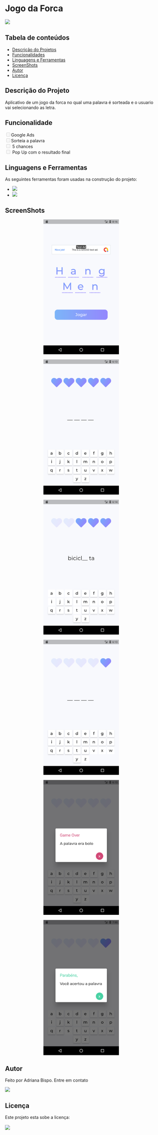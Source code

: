 <h1>Jogo da Forca</h1>

<img src="http://img.shields.io/static/v1?label=STATUS&message=CONCLUIDO&color=GREEN&style=for-the-badge"/>

<h2 id="sumario">Tabela de conteúdos</h2>
<ul>
    <li><a href="#sobre">Descrição do Projetos</a></li>
    <li><a href="#funcionalidade">Funcionalidades</a></li>
    <li><a href="#linguagem">Linguagens e Ferramentas</a></li>
    <li><a href="#screenshot">ScreenShots</a></li>
    <li><a href='#autor'>Autor</a></li>
    <li><a href=#licenca>Licença</a></li>
</ul>
<!-- final sumario -->

<h2 id='sobre'>Descrição do Projeto</h2>

<p>
Aplicativo de um jogo da forca no qual uma palavra é sorteada e o usuario vai selecionando as letra. 
</p>
<!--final sobre -->

<h2 id='funcionalidade'>Funcionalidade</h2>

<input type="checkbox" class="js-task-list-item-checkbox" disabled />Google Ads </br>
<input type="checkbox" class="js-task-list-item-checkbox" disabled />Sorteia a palavra </br>
<input type="checkbox" class="js-task-list-item-checkbox" disabled /> 5 chances</br>
<input type="checkbox" class="js-task-list-item-checkbox" disabled /> Pop Up com o resultado final
</br>
<!-- final funcionalidades -->
<h2 id='linguagem'>Linguagens e Ferramentas</h2>

<p>
As seguintes ferramentas foram usadas na construção do projeto:
</p>
<ul>
  <li><img src="https://img.shields.io/badge/Dart-0175C2?style=for-the-badge&logo=dart&logoColor=white">
  </li>
  <li><img src="https://img.shields.io/badge/Flutter-02569B?style=for-the-badge&logo=flutter&logoColor=white"></li>
</ul>
<h2>ScreenShots</h2>
<p align="center"> 
  <img src="screenshot/jogo_da_forca (1).png" width="250px">
  </p>

<p align="center"> 
  <img src="screenshot/jogo_da_forca (2).png" width="250px"/>
</p>

<p align="center"> 
  <img src="screenshot/jogo_da_forca (3).png" width="250px"/>
</p>

<p align="center"> 
  <img src="screenshot/jogo_da_forca (4).png" width="250px"/>
</p>

<p align="center"> 
  <img src="screenshot/jogo_da_forca (5).png" width="250px"/>
</p>

<p align="center"> 
  <img src="screenshot/jogo_da_forca (6).png" width="250px"/>
</p>


<h2 id="autor">Autor</h2>

  <p>Feito por Adriana Bispo. Entre em contato</p>
  <a href="mailto:adriana.bispo283@gmail.com"><img src="https://img.shields.io/badge/Gmail-D14836?style=for-the-badge&logo=gmail&logoColor=white" target="_blank"></a>

<h2 id='licenca'>Licença</h2>
Este projeto esta sobe a licença: 
</br></br> <img src="http://img.shields.io/static/v1?label=License&message=MIT&color=green&style=for-the-badge"/>

